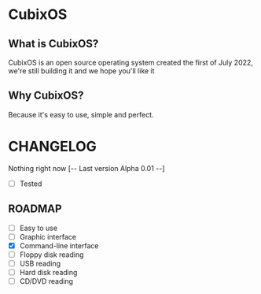 # CubixOS
## What is CubixOS?
CubixOS is an open source operating system created the first of July 2022, we're still building it and we hope you'll like it

## Why CubixOS?
Because it's easy to use, simple and perfect.

# CHANGELOG
Nothing right now
[-- Last version Alpha 0.01 --]
- [ ] Tested

## ROADMAP
- [ ] Easy to use
- [ ] Graphic interface
- [x] Command-line interface
- [ ] Floppy disk reading
- [ ] USB reading
- [ ] Hard disk reading
- [ ] CD/DVD reading
